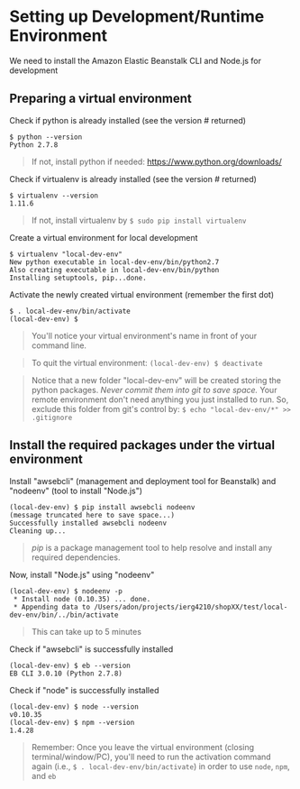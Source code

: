 Setting up Development/Runtime Environment
====================
We need to install the Amazon Elastic Beanstalk CLI and Node.js for development

## Preparing a virtual environment
Check if python is already installed (see the version # returned)
```
$ python --version
Python 2.7.8 
```
> If not, install python if needed: https://www.python.org/downloads/

Check if virtualenv is already installed (see the version # returned)
```
$ virtualenv --version
1.11.6
```
> If not, install virtualenv by ```$ sudo pip install virtualenv ```

Create a virtual environment for local development
```
$ virtualenv "local-dev-env"
New python executable in local-dev-env/bin/python2.7
Also creating executable in local-dev-env/bin/python
Installing setuptools, pip...done.
```

Activate the newly created virtual environment (remember the first dot)
```
$ . local-dev-env/bin/activate
(local-dev-env) $ 
```
> You'll notice your virtual environment's name in front of your command line. 

> To quit the virtual environment: ```(local-dev-env) $ deactivate```

> Notice that a new folder "local-dev-env" will be created storing the python packages. *Never commit them into git to save space.* Your remote environment don't need anything you just installed to run. So, exclude this folder from git's control by: ```$ echo "local-dev-env/*" >> .gitignore```


## Install the required packages under the virtual environment

Install "awsebcli" (management and deployment tool for Beanstalk) and "nodeenv" (tool to install "Node.js")
```
(local-dev-env) $ pip install awsebcli nodeenv
(message truncated here to save space...)
Successfully installed awsebcli nodeenv
Cleaning up...
```
> *pip* is a package management tool to help resolve and install any required dependencies. 

Now, install "Node.js" using "nodeenv"
```
(local-dev-env) $ nodeenv -p
 * Install node (0.10.35) ... done.
 * Appending data to /Users/adon/projects/ierg4210/shopXX/test/local-dev-env/bin/../bin/activate
```
> This can take up to 5 minutes

Check if "awsebcli" is successfully installed
```
(local-dev-env) $ eb --version
EB CLI 3.0.10 (Python 2.7.8)
```
Check if "node" is successfully installed
```
(local-dev-env) $ node --version
v0.10.35
(local-dev-env) $ npm --version
1.4.28
```
> Remember: Once you leave the virtual environment (closing terminal/window/PC), you'll need to run the activation command again (i.e., ```$ . local-dev-env/bin/activate```)  in order to use ```node```, ```npm```, and ```eb```
